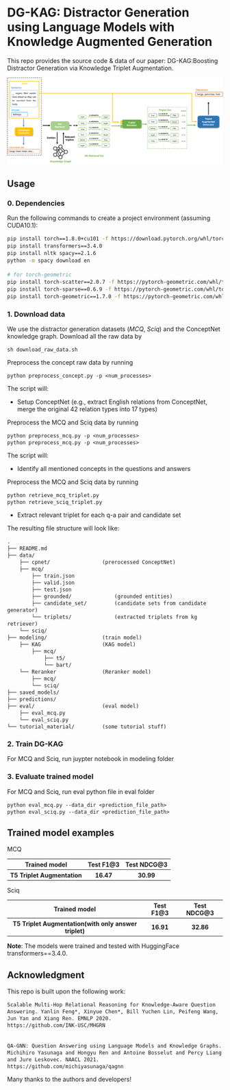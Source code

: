 # DG-KAG: Distractor Generation using Language Models with Knowledge Augmented Generation

This repo provides the source code & data of our paper: DG-KAG:Boosting Distractor Generation via Knowledge Triplet Augmentation.

<!-- This repo provides the source code & data of our paper: [DG-KAG:Boosting Distractor Generation via Knowledge Triplet Augmentation](link) (EMNLP 2023?). -->

<p align="center">
  <img src="./figs/Overview of Knowledge Augmented Generation.png" width="1000" title="Overview of DG-KAG" alt="">
</p>


## Usage

### 0. Dependencies
Run the following commands to create a project environment (assuming CUDA10.1):
```bash
pip install torch==1.8.0+cu101 -f https://download.pytorch.org/whl/torch_stable.html
pip install transformers==3.4.0
pip install nltk spacy==2.1.6
python -m spacy download en

# for torch-geometric
pip install torch-scatter==2.0.7 -f https://pytorch-geometric.com/whl/torch-1.8.0+cu101.html
pip install torch-sparse==0.6.9 -f https://pytorch-geometric.com/whl/torch-1.8.0+cu101.html
pip install torch-geometric==1.7.0 -f https://pytorch-geometric.com/whl/torch-1.8.0+cu101.html
```


### 1. Download data
We use the distractor generation datasets (*MCQ*, *Sciq*) and the ConceptNet knowledge graph.
Download all the raw data by
```
sh download_raw_data.sh
```

Preprocess the concept raw data by running
```
python preprocess_concept.py -p <num_processes>
```
The script will:
* Setup ConceptNet (e.g., extract English relations from ConceptNet, merge the original 42 relation types into 17 types)


Preprocess the MCQ and Sciq data by running
```
python preprocess_mcq.py -p <num_processes>
python preprocess_mcq.py -p <num_processes>
```
The script will:
* Identify all mentioned concepts in the questions and answers

Preprocess the MCQ and Sciq data by running
```
python retrieve_mcq_triplet.py 
python retrieve_sciq_triplet.py 
```
* Extract relevant triplet for each q-a pair and candidate set
<!-- * Generate distractor candidate set for each questions and answers (Masked LM) -->


The resulting file structure will look like:

```plain
.
├── README.md
├── data/
    ├── cpnet/                 (prerocessed ConceptNet)
    ├── mcq/
        ├── train.json
        ├── valid.json
        ├── test.json
        ├── grounded/              (grounded entities)
        ├── candidate_set/         (candidate sets from candidate generator)
        └── triplets/              (extracted triplets from kg retriever)
    └── sciq/
├── modeling/                  (train model)
    ├── KAG                    (KAG model)
        ├── mcq/
            ├── t5/
            └── bart/
    └── Reranker               (Reranker model)
        ├── mcq/
        └── sciq/
├── saved_models/
├── predictions/
├── eval/                      (eval model)
    ├── eval_mcq.py
    └── eval_sciq.py
└── tutorial_material/         (some tutorial stuff)
```

### 2. Train DG-KAG
For MCQ and Sciq, run juypter notebook in modeling folder


### 3. Evaluate trained model
For MCQ and Sciq, run eval python file in eval folder
```
python eval_mcq.py --data_dir <prediction_file_path>
python eval_sciq.py --data_dir <prediction_file_path>
```


## Trained model examples
MCQ
<table>
  <tr>
    <th>Trained model</th>
    <th>Test F1@3</th>
    <th>Test NDCG@3</th>
  </tr>
  <tr>
    <th>T5 Triplet Augmentation</th>
    <th>16.47</th>
    <th>30.99</th>
  </tr>
</table>

Sciq
<table>
  <tr>
    <th>Trained model</th>
    <th>Test F1@3</th>
    <th>Test NDCG@3</th>
  </tr>
  <tr>
    <th>T5 Triplet Augmentation(with only answer triplet)</th>
    <th>16.91</th>
    <th>32.86</th>
  </tr>
</table>

**Note**: The models were trained and tested with HuggingFace transformers==3.4.0.

## Acknowledgment
This repo is built upon the following work:
```
Scalable Multi-Hop Relational Reasoning for Knowledge-Aware Question Answering. Yanlin Feng*, Xinyue Chen*, Bill Yuchen Lin, Peifeng Wang, Jun Yan and Xiang Ren. EMNLP 2020.
https://github.com/INK-USC/MHGRN


QA-GNN: Question Answering using Language Models and Knowledge Graphs. Michihiro Yasunaga and Hongyu Ren and Antoine Bosselut and Percy Liang and Jure Leskovec. NAACL 2021.
https://github.com/michiyasunaga/qagnn
```
Many thanks to the authors and developers!